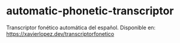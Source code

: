 # automatic-phonetic-transcriptor
Transcriptor fonético automática del español. Disponible en: 
https://xavierlopez.dev/transcriptorfonetico
